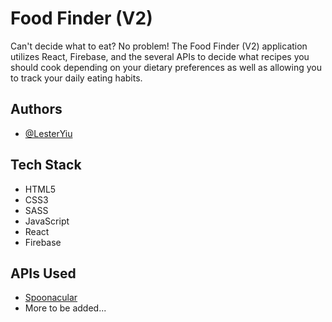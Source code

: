 
# Food Finder (V2)

Can't decide what to eat? No problem! The Food Finder (V2) application utilizes React, Firebase, and the several APIs to decide what recipes you should cook depending on your dietary preferences as well as allowing you to track your daily eating habits. 


## Authors

- [@LesterYiu](https://www.github.com/LesterYiu)


## Tech Stack

- HTML5
- CSS3
- SASS
- JavaScript
- React
- Firebase

## APIs Used

- [Spoonacular](https://spoonacular.com/)
- More to be added...